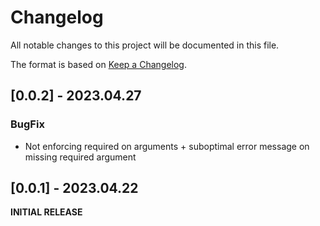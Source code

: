 # Changelog

All notable changes to this project will be documented in this file.

The format is based on [Keep a Changelog](https://keepachangelog.com/en/1.0.0/).

<!-- As much as possible use subsections: Added, Removed, Modified, BugFix -->

## [0.0.2] - 2023.04.27

### BugFix

- Not enforcing required on arguments + suboptimal error message on missing required argument

## [0.0.1] - 2023.04.22

__INITIAL RELEASE__